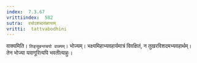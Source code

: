 ```yaml
---
index:  7.3.67
vrittiindex:  582
sutra:  वचोऽशब्दसंज्ञायाम्
vritti:  tattvabodhini 
---
```


वाक्यमिति। `तिङ्सुबन्तचयो वाक्यम्`। भोज्यम्। भक्ष्यमिहाभ्यवहार्यमात्रं विवक्षितं, न तुखरविशदमभ्यवहार्थम्। तेन भोज्या यवागूरित्यपि भवतीत्याहुः। 

